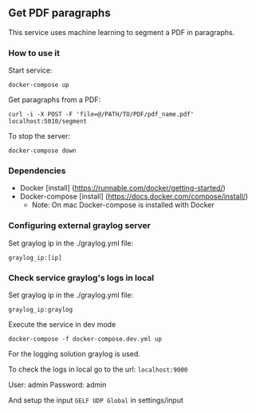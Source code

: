 ## Get PDF paragraphs

This service uses machine learning to segment a PDF in paragraphs.

### How to use it

Start service:

  `docker-compose up`

Get paragraphs from a PDF:

   `curl -i -X POST -F 'file=@/PATH/TO/PDF/pdf_name.pdf' localhost:5010/segment`

To stop the server:

  `docker-compose down`


### Dependencies
 * Docker [install] (https://runnable.com/docker/getting-started/)
 * Docker-compose [install] (https://docs.docker.com/compose/install/)
    * Note: On mac Docker-compose is installed with Docker


### Configuring external graylog server 

Set graylog ip in the ./graylog.yml file:

   `graylog_ip:[ip]`


### Check service graylog's logs in local

Set graylog ip in the ./graylog.yml file:

   `graylog_ip:graylog`

Execute the service in dev mode

   `docker-compose -f docker-compose.dev.yml up`

For the logging solution graylog is used.

To check the logs in local go to the url:
`localhost:9000`

User: admin
Password: admin

And setup the input `GELF UDP Global` in settings/input